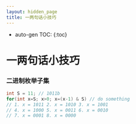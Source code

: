 ```yaml
---
layout: hidden_page
title: 一两句话小技巧
---
```


* auto-gen TOC:
{:toc}


# 一两句话小技巧



### 二进制枚举子集

```c++
int S = 11; // 1011b
for(int x=S; x>0; x=(x-1) & S) // do something
// 1. x = 1011 2. x = 1010 3. x = 1001
// 4. x = 1000 5. x = 0011 6. x = 0010
// 7. x = 0001 8. x = 0000
```

